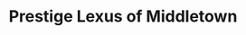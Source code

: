 ---
title: "Prestige Lexus of Middletown"
url: /middletown/prestige-lexus-of-middletown/
shop: Autohaus
---